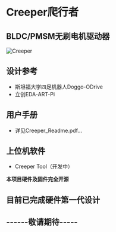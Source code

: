 # Creeper爬行者  
## BLDC/PMSM无刷电机驱动器  
![Creeper](https://github.com/ChenJin0927/Creeper/blob/main/Image/CREEPER.PNG)  
## 设计参考  
* 斯坦福大学四足机器人Doggo-ODrive  
* 立创EDA-ART-Pi  
## 用户手册  
* 详见Creeper_Readme.pdf...  
## 上位机软件  
* Creeper Tool（开发中）  

**本项目硬件及固件完全开源**  
## 目前已完成硬件第一代设计  
## ------敬请期待-----

